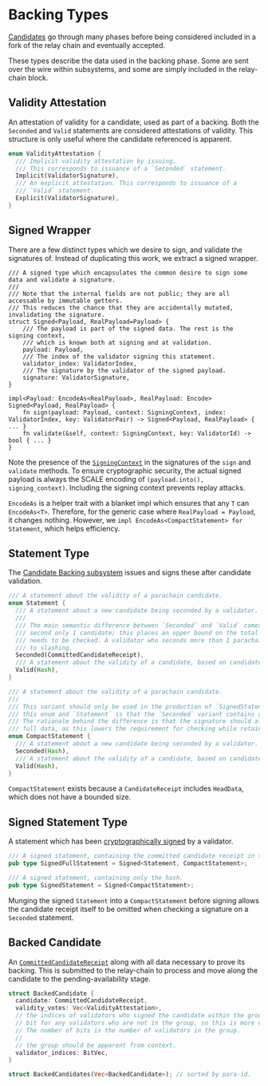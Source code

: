 # Backing Types

[Candidates](candidate.md) go through many phases before being considered included in a fork of the relay chain and eventually accepted.

These types describe the data used in the backing phase. Some are sent over the wire within subsystems, and some are simply included in the relay-chain block.

## Validity Attestation

An attestation of validity for a candidate, used as part of a backing. Both the `Seconded` and `Valid` statements are considered attestations of validity. This structure is only useful where the candidate referenced is apparent.

```rust
enum ValidityAttestation {
  /// Implicit validity attestation by issuing.
  /// This corresponds to issuance of a `Seconded` statement.
  Implicit(ValidatorSignature),
  /// An explicit attestation. This corresponds to issuance of a
  /// `Valid` statement.
  Explicit(ValidatorSignature),
}
```

## Signed Wrapper

There are a few distinct types which we desire to sign, and validate the signatures of. Instead of duplicating this work, we extract a signed wrapper.

```rust,ignore
/// A signed type which encapsulates the common desire to sign some data and validate a signature.
///
/// Note that the internal fields are not public; they are all accessable by immutable getters.
/// This reduces the chance that they are accidentally mutated, invalidating the signature.
struct Signed<Payload, RealPayload=Payload> {
    /// The payload is part of the signed data. The rest is the signing context,
    /// which is known both at signing and at validation.
    payload: Payload,
    /// The index of the validator signing this statement.
    validator_index: ValidatorIndex,
    /// The signature by the validator of the signed payload.
    signature: ValidatorSignature,
}

impl<Payload: EncodeAs<RealPayload>, RealPayload: Encode> Signed<Payload, RealPayload> {
    fn sign(payload: Payload, context: SigningContext, index: ValidatorIndex, key: ValidatorPair) -> Signed<Payload, RealPayload> { ... }
    fn validate(&self, context: SigningContext, key: ValidatorId) -> bool { ... }
}
```

Note the presence of the [`SigningContext`](../types/candidate.md#signing-context) in the signatures of the `sign` and `validate` methods. To ensure cryptographic security, the actual signed payload is always the SCALE encoding of `(payload.into(), signing_context)`. Including the signing context prevents replay attacks.

`EncodeAs` is a helper trait with a blanket impl which ensures that any `T` can `EncodeAs<T>`. Therefore, for the generic case where `RealPayload = Payload`, it changes nothing. However, we  `impl EncodeAs<CompactStatement> for Statement`, which helps efficiency.

## Statement Type

The [Candidate Backing subsystem](../node/backing/candidate-backing.md) issues and signs these after candidate validation.

```rust
/// A statement about the validity of a parachain candidate.
enum Statement {
  /// A statement about a new candidate being seconded by a validator. This is an implicit validity vote.
  ///
  /// The main semantic difference between `Seconded` and `Valid` comes from the fact that every validator may
  /// second only 1 candidate; this places an upper bound on the total number of candidates whose validity
  /// needs to be checked. A validator who seconds more than 1 parachain candidate per relay head is subject
  /// to slashing.
  Seconded(CommittedCandidateReceipt),
  /// A statement about the validity of a candidate, based on candidate's hash.
  Valid(Hash),
}

/// A statement about the validity of a parachain candidate.
///
/// This variant should only be used in the production of `SignedStatement`s. The only difference between
/// this enum and `Statement` is that the `Seconded` variant contains a `Hash` instead of a `CandidateReceipt`.
/// The rationale behind the difference is that the signature should always be on the hash instead of the
/// full data, as this lowers the requirement for checking while retaining necessary cryptographic properties
enum CompactStatement {
  /// A statement about a new candidate being seconded by a validator. This is an implicit validity vote.
  Seconded(Hash),
  /// A statement about the validity of a candidate, based on candidate's hash.
  Valid(Hash),
}
```

`CompactStatement` exists because a `CandidateReceipt` includes `HeadData`, which does not have a bounded size.

## Signed Statement Type

A statement which has been [cryptographically signed](#signed-wrapper) by a validator.

```rust
/// A signed statement, containing the committed candidate receipt in the `Seconded` variant.
pub type SignedFullStatement = Signed<Statement, CompactStatement>;

/// A signed statement, containing only the hash.
pub type SignedStatement = Signed<CompactStatement>;
```

Munging the signed `Statement` into a `CompactStatement` before signing allows the candidate receipt itself to be omitted when checking a signature on a `Seconded` statement.

## Backed Candidate

An [`CommittedCandidateReceipt`](candidate.md#committed-candidate-receipt) along with all data necessary to prove its backing. This is submitted to the relay-chain to process and move along the candidate to the pending-availability stage.

```rust
struct BackedCandidate {
  candidate: CommittedCandidateReceipt,
  validity_votes: Vec<ValidityAttestation>,
  // the indices of validators who signed the candidate within the group. There is no need to include
  // bit for any validators who are not in the group, so this is more compact.
  // The number of bits is the number of validators in the group.
  //
  // the group should be apparent from context.
  validator_indices: BitVec,
}

struct BackedCandidates(Vec<BackedCandidate>); // sorted by para-id.
```
